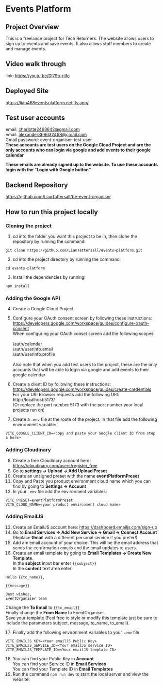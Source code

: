 # Events Platform

## Project Overview

This is a freelance project for Tech Returners. The website allows users to sign up to events and save events. It also allows staff members to create and manage events.

## Video walk through

link: https://youtu.be/Dl79b-riifo

## Deployed Site

https://lian468eventsplatform.netlify.app/

## Test user accounts

email: charlotte2468642@gmail.com \
email: alexander369632468@gmail.com \
Gmail password: event-organiser-test-user \
**These accounts are test users on the Google Cloud Project and are the only accounts who can login via google and add events to their google calendar**

**These emails are already signed up to the website. To use these accounts login with the "Login with Google button"**

## Backend Repository

https://github.com/LianTattersall/be-event-organiser

## How to run this project locally

### Cloning the project

1. cd into the folder you want this project to be in, then clone the repository by running the command:

```git
git clone https://github.com/LianTattersall/events-platform.git
```

2. cd into the project directory by running the command:

```
cd events-platform
```

3. Install the dependencies by running:

```
npm install
```

### Adding the Google API

4. Create a Google Cloud Project.

5. Configure your OAuth consent screen by following these instructions:
   https://developers.google.com/workspace/guides/configure-oauth-consent \
   When configuring your OAuth conset screen add the following scopes: \
   \
   /auth/calendar \
   /auth/userinfo.email \
   /auth/userinfo.profile \
   \
   Also note that when you add test users to the project, these are the only accounts that will be able to login via google and add events to their google calendar

6. Create a client ID by following these instructions: https://developers.google.com/workspace/guides/create-credentials \
   For your URI Browser requests add the following URI:
   http://localhost:5173/ \
   (Or replace the port number 5173 with the port number your local projects run on)

7. Create a `.env` file at the roote of the project. In that file add the following environment variable:

```
VITE_GOOGLE_CLIENT_ID=<copy and paste your Google client ID from step 6 here>
```

### Adding Cloudinary

8. Create a free Cloudinary account here: https://cloudinary.com/users/register_free
9. Go to **settings -> Upload -> Add Upload Preset**
10. Create an unsigned preset with the name **eventPlatformPreset**
11. Copy and Paste you product environment cloud name which you can find by going to **Settings -> Account**
12. In your `.env` file add the environment variables:

```
VITE_PRESET=eventPlatformPreset
VITE_CLOUD_NAME=<your product environment cloud name>
```

### Adding EmailJS

13. Create an EmailJS account here: https://dashboard.emailjs.com/sign-up
14. Go to **Email Services -> Add New Service -> Gmail -> Connect Account** (Replace **Gmail** with a different personal service if you prefer!)
15. Add am email account of your choice. This will be the email address that sends the confirmation emails and the email updates to users.
16. Create an email template by going to **Email Templates -> Create New Template**. \
    In the **subject** input bar enter `{{subject}}` \
    In the **content** text area enter

```
Hello {{to_name}},

{{message}}

Best wishes,
EventOrganiser team
```

Change the **To Email** to `{{to_email}}` \
Finally change the **From Name** to EventOrganiser \
Save your template (Feel free to style or modify this template just be sure to include the parameters subject, message, to_name, to_email).

17. Finally add the following environment variables to your `.env` file

```
VITE_EMAILJS_KEY=<Your emailJS Public Key>
VITE_EMAILJS_SERVICE_ID=<Your emailJS service ID>
VITE_EMAILJS_TEMPLATE_ID=<Your emailJS template ID>
```

18. You can find your Public Key in **Account** \
    You can find your Service ID in **Email Services** \
    You can find your Template ID in **Email Templates**
19. Run the command `npm run dev` to start the local server and view the website!
